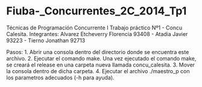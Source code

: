 Fiuba-_Concurrentes_2C_2014_Tp1
===============================

Técnicas de Programación Concurrente I
Trabajo práctico Nº1 - Concu Calesita.
Integrantes: Alvarez Etcheverry Florencia 93408 - Atadia Javier 93223 - Tierno Jonathan 92713

Pasos:
	1. Abrir una consola dentro del directorio donde se encuentra este archivo.
	2. Ejecutar el comando make. Una vez ejecutado el comando make, se creará el release en una carpeta nueva llamada concu_calesita.
	3. Mover la consola dentro de dicha carpeta.
	4. Ejecutar el archivo ./maestro_p con los parametros adecuados (-h para ayuda).
